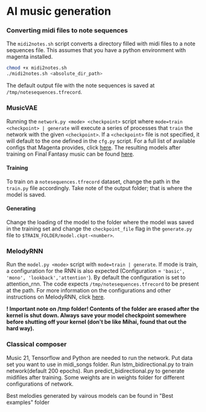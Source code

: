 # AI music generation

### Converting midi files to note sequences
The `midi2notes.sh` script converts a directory filled with midi files to a note sequences file. This assumes that you have a python environment with magenta installed. 
```sh
chmod +x midi2notes.sh
./midi2notes.sh <absolute_dir_path>
```
The default output file with the note sequences is saved at `/tmp/notesequences.tfrecord`.

### MusicVAE
Running the `network.py <mode> <checkpoint>` script where `mode=train <checkpoint> | generate` will execute a series of processes that `train` the network with the given `<checkpoint>`. If a `<checkpoint>` file is not specified, it will default to the one defined in the `cfg.py` script. For a full list of available configs that Magenta provides, click [here](https://github.com/tensorflow/magenta/tree/master/magenta/models/music_vae#pre-trained-checkpoints). The resulting models after training on Final Fantasy music can be found [here](https://mega.nz/file/eZcwSaJL#KlqAf2TTQrBAzN9BdW5yI4SMGOklIp7QsNznWkSNFiE).

#### Training
To train on a `notesequences.tfrecord` dataset, change the path in the `train.py` file accordingly. Take note of the output folder; that is where the model is saved.

#### Generating
Change the loading of the model to the folder where the model was saved in the training set and change the `checkpoint_file` flag in the `generate.py` file to `$TRAIN_FOLDER/model.ckpt-<number>`.

### MelodyRNN
Run the `model.py <mode>` script with `mode=train | generate`. If mode is train, a configuration for the RNN is also expected (Configuration = `'basic', 'mono', 'lookback','attention'`). By default the configuration is set to attention_rnn. The code expects `/tmp/notesequences.tfrecord` to be present at the path. For more information on the configurations and other instructions on MelodyRNN, click [here](https://github.com/tensorflow/magenta/tree/master/magenta/models/melody_rnn).

**! Important note on /tmp folder! Contents of the folder are erased after the kernel is shut down. Always save your model checkpoint somewhere before shutting off your kernel (don't be like Mihai, found that out the hard way).**



### Classical composer
Music 21, Tensorflow and Python are needed to run the network.
Put data set you want to use in midi_songs folder.
Run lstm_bidirectional.py to train network(default 200 epochs). Run predict_bidirectional.py to generate midifiles after training.
Some weights are in weights folder for different configurations of network.

Best melodies generated by vairous models can be found in "Best examples" folder

